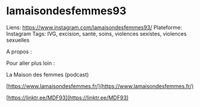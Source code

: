 # lamaisondesfemmes93

Liens: https://www.instagram.com/lamaisondesfemmes93/
Plateforme: Instagram
Tags: IVG, excision, santé, soins, violences sexistes, violences sexuelles

A propos :

Pour aller plus loin :

La Maison des femmes (podcast)

[https://www.lamaisondesfemmes.fr/](https://www.lamaisondesfemmes.fr/)

[https://linktr.ee/MDF93](https://linktr.ee/MDF93)